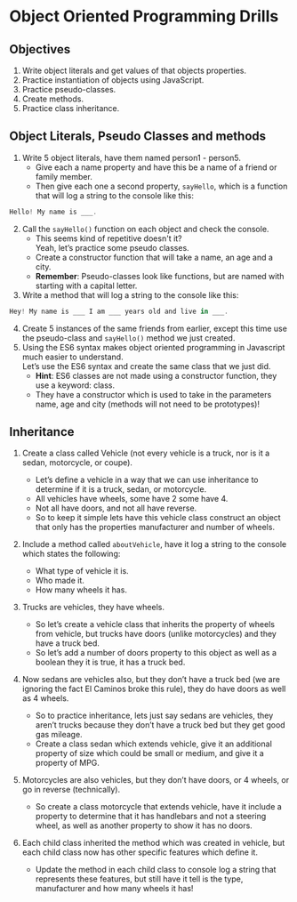 # Object Oriented Programming Drills

## Objectives

1. Write object literals and get values of that objects properties.
2. Practice instantiation of objects using JavaScript.
3. Practice pseudo-classes.
4. Create methods.
5. Practice class inheritance.

## Object Literals, Pseudo Classes and methods

1. Write 5 object literals, have them named person1 - person5.  
    * Give each a name property and have this be a name of a friend or family member.  
    * Then give each one a second property, `sayHello`, which is a function that will log a string to the console like this:
```js
Hello! My name is ___.
```
2. Call the `sayHello()` function on each object and check the console.
    * This seems kind of repetitive doesn't it?  
    Yeah, let’s practice some pseudo classes. 
    * Create a constructor function that will take a name, an age and a city.
    * **Remember**: Pseudo-classes look like functions, but are named with starting with a capital letter.
3. Write a method that will log a string to the console like this:  
```js
Hey! My name is ___ I am ___ years old and live in ___.
```
4. Create 5 instances of the same friends from earlier, except this time use the pseudo-class and `sayHello()` method we just created.
5. Using the ES6 syntax makes object oriented programming in Javascript much easier to understand.  
Let’s use the ES6 syntax and create the same class that we just did.  
    * **Hint**: ES6 classes are not made using a constructor function, they use a keyword: class.  
    * They have a constructor which is used to take in the parameters name, age and city (methods will not need to be prototypes)!

## Inheritance

1. Create a class called Vehicle (not every vehicle is a truck, nor is it a sedan, motorcycle, or coupe).
    * Let’s define a vehicle in a way that we can use inheritance to determine if it is a truck, sedan, or motorcycle.
    * All vehicles have wheels, some have 2 some have 4. 
    * Not all have doors, and not all have reverse.
    * So to keep it simple lets have this vehicle class construct an object that only has the properties manufacturer and number of wheels.

2. Include a method called `aboutVehicle`, have it log a string to the console which states the following:
    * What type of vehicle it is.
    * Who made it.
    * How many wheels it has.

3. Trucks are vehicles, they have wheels.  
    * So let’s create a vehicle class that inherits the property of wheels from vehicle, but trucks have doors (unlike motorcycles) and they have a truck bed. 
    * So let’s add a number of doors property to this object as well as a boolean they it is true, it has a truck bed.

4. Now sedans are vehicles also, but they don’t have a truck bed (we are ignoring the fact El Caminos broke this rule), they do have doors as well as 4 wheels. 
    * So to practice inheritance, lets just say sedans are vehicles, they aren’t trucks because they don’t have a truck bed but they get good gas mileage. 
    * Create a class sedan which extends vehicle, give it an additional property of size which could be small or medium, and give it a property of MPG.

5. Motorcycles are also vehicles, but they don’t have doors, or 4 wheels, or go in reverse (technically). 
    * So create a class motorcycle that extends vehicle, have it include a property to determine that it has handlebars and not a steering wheel, as well as another property to show it has no doors.

5. Each child class inherited the method which was created in vehicle, but each child class now has other specific features which define it. 
    * Update the method in each child class to console log a string that represents these features, but still have it tell is the type, manufacturer and how many wheels it has!